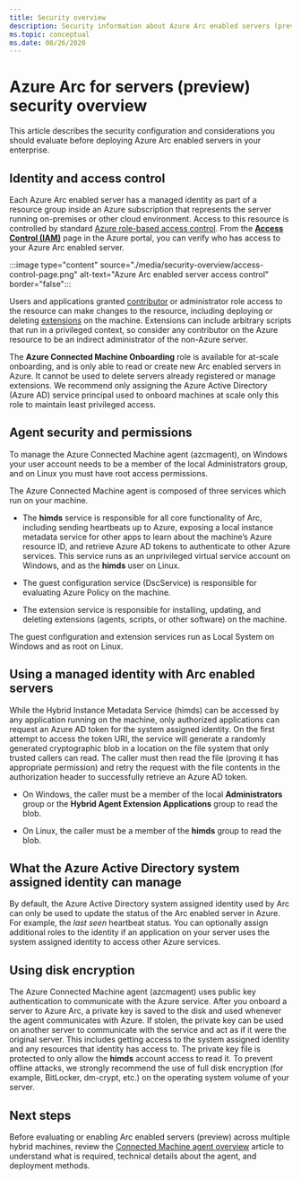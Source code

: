 ```yaml
---
title: Security overview
description: Security information about Azure Arc enabled servers (preview).
ms.topic: conceptual
ms.date: 08/26/2020
---
```


# Azure Arc for servers (preview) security overview

This article describes the security configuration and considerations you should evaluate before deploying Azure Arc enabled servers in your enterprise.

## Identity and access control

Each Azure Arc enabled server has a managed identity as part of a resource group inside an Azure subscription that represents the server running on-premises or other cloud environment. Access to this resource is controlled by standard [Azure role-based access control](../../role-based-access-control/overview.md). From the [**Access Control (IAM)**](../../role-based-access-control/role-assignments-portal.md#access-control-iam) page in the Azure portal, you can verify who has access to your Azure Arc enabled server.

:::image type="content" source="./media/security-overview/access-control-page.png" alt-text="Azure Arc enabled server access control" border="false":::

Users and applications granted [contributor](../../role-based-access-control/built-in-roles.md#contributor) or administrator role access to the resource can make changes to the resource, including deploying or deleting [extensions](manage-vm-extensions.md) on the machine. Extensions can include arbitrary scripts that run in a privileged context, so consider any contributor on the Azure resource to be an indirect administrator of the non-Azure server.

The **Azure Connected Machine Onboarding** role is available for at-scale onboarding, and is only able to read or create new Arc enabled servers in Azure. It cannot be used to delete servers already registered or manage extensions. We recommend only assigning the Azure Active Directory (Azure AD) service principal used to onboard machines at scale only this role to maintain least privileged access.

## Agent security and permissions

To manage the Azure Connected Machine agent (azcmagent), on Windows your user account needs to be a member of the local Administrators group, and on Linux you must have root access permissions.

The Azure Connected Machine agent is composed of three services which run on your machine.

* The **himds** service is responsible for all core functionality of Arc, including sending heartbeats up to Azure, exposing a local instance metadata service for other apps to learn about the machine’s Azure resource ID, and retrieve Azure AD tokens to authenticate to other Azure services. This service runs as an unprivileged virtual service account on Windows, and as the **himds** user on Linux.

* The guest configuration service (DscService) is responsible for evaluating Azure Policy on the machine.

* The extension service is responsible for installing, updating, and deleting extensions (agents, scripts, or other software) on the machine.

The guest configuration and extension services run as Local System on Windows and as root on Linux.

## Using a managed identity with Arc enabled servers

While the Hybrid Instance Metadata Service (himds) can be accessed by any application running on the machine, only authorized applications can request an Azure AD token for the system assigned identity. On the first attempt to access the token URI, the service will generate a randomly generated cryptographic blob in a location on the file system that only trusted callers can read. The caller must then read the file (proving it has appropriate permission) and retry the request with the file contents in the authorization header to successfully retrieve an Azure AD token.

* On Windows, the caller must be a member of the local **Administrators** group or the **Hybrid Agent Extension Applications** group to read the blob.

* On Linux, the caller must be a member of the **himds** group to read the blob.

## What the Azure Active Directory system assigned identity can manage

By default, the Azure Active Directory system assigned identity used by Arc can only be used to update the status of the Arc enabled server in Azure. For example, the *last seen* heartbeat status. You can optionally assign additional roles to the identity if an application on your server uses the system assigned identity to access other Azure services.

## Using disk encryption

The Azure Connected Machine agent (azcmagent) uses public key authentication to communicate with the Azure service. After you onboard a server to Azure Arc, a private key is saved to the disk and used whenever the agent communicates with Azure. If stolen, the private key can be used on another server to communicate with the service and act as if it were the original server. This includes getting access to the system assigned identity and any resources that identity has access to. The private key file is protected to only allow the **himds** account access to read it. To prevent offline attacks, we strongly recommend the use of full disk encryption (for example, BitLocker, dm-crypt, etc.) on the operating system volume of your server.

## Next steps

Before evaluating or enabling Arc enabled servers (preview) across multiple hybrid machines, review the [Connected Machine agent overview](agent-overview.md) article to understand what is required, technical details about the agent, and deployment methods.